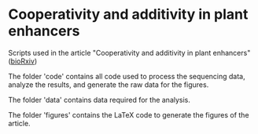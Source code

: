# Cooperativity and additivity in plant enhancers

Scripts used in the article "Cooperativity and additivity in plant enhancers" ([bioRxiv](https://www.biorxiv.org/content/10.1101/2023.11.21.568158v2))

The folder 'code' contains all code used to process the sequencing data, analyze the results, and generate the raw data for the figures.

The folder 'data' contains data required for the analysis.

The folder 'figures' contains the LaTeX code to generate the figures of the article.
